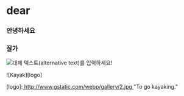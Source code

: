 # dear

### 안녕하세요

### 잘가


![대체 텍스트(alternative text)를 입력하세요!]([http://www.gstatic.com/webp/gallery/5.jpg](https://search.naver.com/search.naver?where=image&sm=tab_jum&query=%EB%89%B4%EC%A7%84%EC%8A%A4+%EB%AF%BC%EC%A7%80#imgId=image_sas%3Anews4080000164664_1200345215) "링크 설명(title)을 작성하세요.")

![Kayak][logo]

[logo]:[ http://www.gstatic.com/webp/gallery/2.jpg ](https://search.naver.com/search.naver?where=image&sm=tab_jum&query=%EB%89%B4%EC%A7%84%EC%8A%A4+%EB%AF%BC%EC%A7%80#imgId=image_sas%3Anews4080000164664_1200345215)"To go kayaking."
